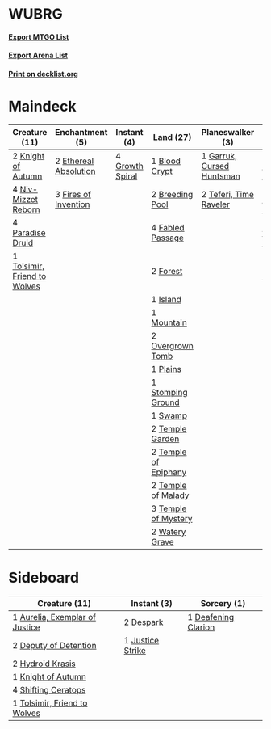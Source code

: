 # WUBRG

#### [Export MTGO List](../collection/WUBRG/WUBRG.txt)
#### [Export Arena List](../collection/WUBRG/WUBRG_arena.txt)
#### [Print on decklist.org](http://decklist.org/?deckmain=1%09Blood%20Crypt%0A2%09Breeding%20Pool%0A4%09Casualties%20of%20War%0A1%09Deafening%20Clarion%0A3%09Escape%20to%20the%20Wilds%0A2%09Ethereal%20Absolution%0A4%09Fabled%20Passage%0A3%09Fires%20of%20Invention%0A2%09Forest%0A1%09Garruk,%20Cursed%20Huntsman%0A4%09Growth%20Spiral%0A1%09Island%0A2%09Knight%20of%20Autumn%0A1%09Mountain%0A4%09Niv-Mizzet%20Reborn%0A2%09Overgrown%20Tomb%0A4%09Paradise%20Druid%0A1%09Plains%0A1%09Stomping%20Ground%0A1%09Swamp%0A2%09Teferi,%20Time%20Raveler%0A2%09Temple%20Garden%0A2%09Temple%20of%20Epiphany%0A2%09Temple%20of%20Malady%0A3%09Temple%20of%20Mystery%0A2%09Thought%20Erasure%0A1%09Tolsimir,%20Friend%20to%20Wolves%0A2%09Watery%20Grave&deckside=1%09Aurelia,%20Exemplar%20of%20Justice%0A1%09Deafening%20Clarion%0A2%09Deputy%20of%20Detention%0A2%09Despark%0A2%09Hydroid%20Krasis%0A1%09Justice%20Strike%0A1%09Knight%20of%20Autumn%0A4%09Shifting%20Ceratops%0A1%09Tolsimir,%20Friend%20to%20Wolves)
# Maindeck

|                                             Creature (11)                                             |                                        Enchantment (5)                                         |                                       Instant (4)                                        |                                           Land (27)                                           |                                          Planeswalker (3)                                          |                                          Sorcery (10)                                          |
|-------------------------------------------------------------------------------------------------------|------------------------------------------------------------------------------------------------|------------------------------------------------------------------------------------------|-----------------------------------------------------------------------------------------------|----------------------------------------------------------------------------------------------------|------------------------------------------------------------------------------------------------|
|2 [Knight of Autumn](http://gatherer.wizards.com/Pages/Card/Details.aspx?multiverseid=452933)          |2 [Ethereal Absolution](http://gatherer.wizards.com/Pages/Card/Details.aspx?multiverseid=457314)|4 [Growth Spiral](http://gatherer.wizards.com/Pages/Card/Details.aspx?multiverseid=457322)|1 [Blood Crypt](http://gatherer.wizards.com/Pages/Card/Details.aspx?multiverseid=97102)        |1 [Garruk, Cursed Huntsman](http://gatherer.wizards.com/Pages/Card/Details.aspx?multiverseid=473153)|4 [Casualties of War](http://gatherer.wizards.com/Pages/Card/Details.aspx?multiverseid=461114)  |
|4 [Niv-Mizzet Reborn](http://gatherer.wizards.com/Pages/Card/Details.aspx?multiverseid=461135)         |3 [Fires of Invention](http://gatherer.wizards.com/Pages/Card/Details.aspx?multiverseid=473087) |                                                                                          |2 [Breeding Pool](http://gatherer.wizards.com/Pages/Card/Details.aspx?multiverseid=97088)      |2 [Teferi, Time Raveler](http://gatherer.wizards.com/Pages/Card/Details.aspx?multiverseid=461148)   |1 [Deafening Clarion](http://gatherer.wizards.com/Pages/Card/Details.aspx?multiverseid=452915)  |
|4 [Paradise Druid](http://gatherer.wizards.com/Pages/Card/Details.aspx?multiverseid=461098)            |                                                                                                |                                                                                          |4 [Fabled Passage](http://gatherer.wizards.com/Pages/Card/Details.aspx?multiverseid=473206)    |                                                                                                    |3 [Escape to the Wilds](http://gatherer.wizards.com/Pages/Card/Details.aspx?multiverseid=473151)|
|1 [Tolsimir, Friend to Wolves](http://gatherer.wizards.com/Pages/Card/Details.aspx?multiverseid=461151)|                                                                                                |                                                                                          |2 [Forest](http://gatherer.wizards.com/Pages/Card/Details.aspx?multiverseid=439860)            |                                                                                                    |2 [Thought Erasure](http://gatherer.wizards.com/Pages/Card/Details.aspx?multiverseid=452956)    |
|                                                                                                       |                                                                                                |                                                                                          |1 [Island](http://gatherer.wizards.com/Pages/Card/Details.aspx?multiverseid=439857)            |                                                                                                    |                                                                                                |
|                                                                                                       |                                                                                                |                                                                                          |1 [Mountain](http://gatherer.wizards.com/Pages/Card/Details.aspx?multiverseid=439859)          |                                                                                                    |                                                                                                |
|                                                                                                       |                                                                                                |                                                                                          |2 [Overgrown Tomb](http://gatherer.wizards.com/Pages/Card/Details.aspx?multiverseid=405103)    |                                                                                                    |                                                                                                |
|                                                                                                       |                                                                                                |                                                                                          |1 [Plains](http://gatherer.wizards.com/Pages/Card/Details.aspx?multiverseid=439856)            |                                                                                                    |                                                                                                |
|                                                                                                       |                                                                                                |                                                                                          |1 [Stomping Ground](http://gatherer.wizards.com/Pages/Card/Details.aspx?multiverseid=405110)   |                                                                                                    |                                                                                                |
|                                                                                                       |                                                                                                |                                                                                          |1 [Swamp](http://gatherer.wizards.com/Pages/Card/Details.aspx?multiverseid=439858)             |                                                                                                    |                                                                                                |
|                                                                                                       |                                                                                                |                                                                                          |2 [Temple Garden](http://gatherer.wizards.com/Pages/Card/Details.aspx?multiverseid=405112)     |                                                                                                    |                                                                                                |
|                                                                                                       |                                                                                                |                                                                                          |2 [Temple of Epiphany](http://gatherer.wizards.com/Pages/Card/Details.aspx?multiverseid=442808)|                                                                                                    |                                                                                                |
|                                                                                                       |                                                                                                |                                                                                          |2 [Temple of Malady](http://gatherer.wizards.com/Pages/Card/Details.aspx?multiverseid=380515)  |                                                                                                    |                                                                                                |
|                                                                                                       |                                                                                                |                                                                                          |3 [Temple of Mystery](http://gatherer.wizards.com/Pages/Card/Details.aspx?multiverseid=373571) |                                                                                                    |                                                                                                |
|                                                                                                       |                                                                                                |                                                                                          |2 [Watery Grave](http://gatherer.wizards.com/Pages/Card/Details.aspx?multiverseid=405114)      |                                                                                                    |                                                                                                |


# Sideboard

|                                              Creature (11)                                              |                                        Instant (3)                                        |                                         Sorcery (1)                                          |
|---------------------------------------------------------------------------------------------------------|-------------------------------------------------------------------------------------------|----------------------------------------------------------------------------------------------|
|1 [Aurelia, Exemplar of Justice](http://gatherer.wizards.com/Pages/Card/Details.aspx?multiverseid=452903)|2 [Despark](http://gatherer.wizards.com/Pages/Card/Details.aspx?multiverseid=461117)       |1 [Deafening Clarion](http://gatherer.wizards.com/Pages/Card/Details.aspx?multiverseid=452915)|
|2 [Deputy of Detention](http://gatherer.wizards.com/Pages/Card/Details.aspx?multiverseid=457309)         |1 [Justice Strike](http://gatherer.wizards.com/Pages/Card/Details.aspx?multiverseid=452932)|                                                                                              |
|2 [Hydroid Krasis](http://gatherer.wizards.com/Pages/Card/Details.aspx?multiverseid=457327)              |                                                                                           |                                                                                              |
|1 [Knight of Autumn](http://gatherer.wizards.com/Pages/Card/Details.aspx?multiverseid=452933)            |                                                                                           |                                                                                              |
|4 [Shifting Ceratops](http://gatherer.wizards.com/Pages/Card/Details.aspx?multiverseid=466948)           |                                                                                           |                                                                                              |
|1 [Tolsimir, Friend to Wolves](http://gatherer.wizards.com/Pages/Card/Details.aspx?multiverseid=461151)  |                                                                                           |                                                                                              |

